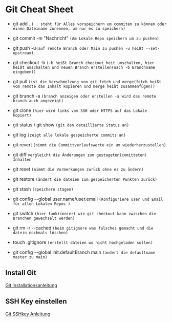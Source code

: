 # Git Cheat Sheet

- git add . ``( . steht für Alles vorspeichern um commiten zu können oder einen Dateiname zunennen, um nur es zu speichern)``

- git commit -m "Nachricht" ``(Am Lokale Repo speichern um zu pushen) ``

- git push -u`` (auf remote Branch oder Main zu pushen -u heißt --set-upstream) `` 

- git checkout -b ``(-b heißt Branch checkout heit umschalten, hier heißt umschalten und neuen Branch erstellen(nach -b Branchname eingeben))``

- git pull ``(ist die Verschmelzung von git fetch und merge(fetch heißt vom remote das Inhalt kopieren und merge heißt zusammenfügen))``

- git branch -a ``(branch anzeigen oder erstellen -a wird das remote branch auch angezeigt)``

- git clone ``(hier wird links vom SSH oder HTTPS auf das Lokale kopiert)``

- git status / git show ``(git den detaillierte Status an)``

- git log ``(zeigt alle lokale gespeicherte commits an)``

- git revert ``(nimmt die Committverlaufswerte ein um wiederherzustellen) ``

- git diff ``vergleicht die Änderungen zum gestageten(comitteten) Inhalten ``

- git reset ``(nimmt die Vormerkungen zurück ohne es zu ändern)``

- git restore ``(ändert die dateien zum gespeicherten Punkten zurück)``

- git stash  ``(speichern stagen)``

- git config --global user.name/user.email ``(Konfiguriere user und Email für allen Lokalen Repos )``

- git switch ``(hier funktioniert wie git checkout kann zwischen die Branchen gewechselt werden)``

- git rm -r --cached ``(beim gitignore was falsches gemacht und die datein nochmals löschen)``

- touch .gitignore ``(erstellt dateien wo nicht hochgeladen sollen)``

- git config --global init.defaultBranch main ``(ändert die defaultname master zu main)``




## Install Git
[Git Installationsanleitung](https://github.com/git-guides/install-git)
## SSH Key einstellen
[Git SSHkey Anleitung](https://docs.github.com/en/authentication/connecting-to-github-with-ssh)